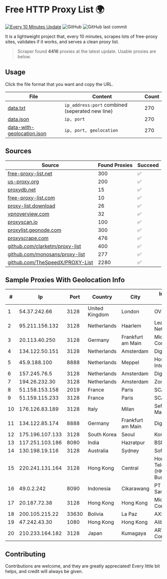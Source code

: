 
# Free HTTP Proxy List 🌍

[![Every 10 Minutes Update](https://github.com/mertguvencli/http-proxy-list/actions/workflows/main.yml/badge.svg?branch=main)](https://github.com/mertguvencli/http-proxy-list/actions/workflows/main.yml)
![GitHub](https://img.shields.io/github/license/mertguvencli/http-proxy-list)
![GitHub last commit](https://img.shields.io/github/last-commit/mertguvencli/http-proxy-list)

It is a lightweight project that, every 10 minutes, scrapes lots of free-proxy sites, validates if it works, and serves a clean proxy list.


> Scraper found **4416** proxies at the latest update. Usable proxies are below.

## Usage

Click the file format that you want and copy the URL.


|File|Content|Count|
|----|-------|-----|
|[data.txt](https://raw.githubusercontent.com/mertguvencli/http-proxy-list/main/proxy-list/data.txt)|`ip_address:port` combined (seperated new line)|270|
|[data.json](https://raw.githubusercontent.com/mertguvencli/http-proxy-list/main/proxy-list/data.json)|`ip, port`|270|
|[data-with-geolocation.json](https://raw.githubusercontent.com/mertguvencli/http-proxy-list/main/proxy-list/data-with-geolocation.json)|`ip, port, geolocation`|270|

## Sources

|Source|Found Proxies|Succeed|
|------|-------------|-------|
|[free-proxy-list.net](https://free-proxy-list.net)|300|✅|
|[us-proxy.org](https://www.us-proxy.org)|200|✅|
|[proxydb.net](http://proxydb.net)|15|✅|
|[free-proxy-list.com](https://free-proxy-list.com/?page=&port=&type%5B%5D=http&type%5B%5D=https&up_time=0&search=Search)|10|✅|
|[proxy-list.download](https://www.proxy-list.download/HTTP)|26|✅|
|[vpnoverview.com](https://vpnoverview.com/privacy/anonymous-browsing/free-proxy-servers)|32|✅|
|[proxyscan.io](https://www.proxyscan.io)|100|✅|
|[proxylist.geonode.com](https://proxylist.geonode.com/api/proxy-list?limit=300&page=1&sort_by=lastChecked&sort_type=desc&protocols=http,https)|300|✅|
|[proxyscrape.com](https://api.proxyscrape.com/v2/?request=displayproxies&protocol=http&timeout=10000&country=all&ssl=all&anonymity=all)|476|✅|
|[github.com/clarketm/proxy-list](https://raw.githubusercontent.com/clarketm/proxy-list/master/proxy-list-raw.txt)|400|✅|
|[github.com/monosans/proxy-list](https://raw.githubusercontent.com/monosans/proxy-list/main/proxies/http.txt)|277|✅|
|[github.com/TheSpeedX/PROXY-List](https://raw.githubusercontent.com/TheSpeedX/PROXY-List/master/http.txt)|2280|✅|


## Sample Proxies With Geolocation Info

|#|Ip|Port|Country|City|Internet Service Provider|
|-|--|----|-------|----|-------------------------|
|1|54.37.242.66|3128|United Kingdom|London|OVH SAS|
|2|95.211.156.132|3128|Netherlands|Haarlem|LeaseWeb Netherlands B.V.|
|3|20.113.40.250|3128|Germany|Frankfurt am Main|Microsoft Corporation|
|4|134.122.50.151|3128|Netherlands|Amsterdam|DigitalOcean, LLC|
|5|45.9.188.100|8888|Netherlands|Meppel|Hostinger International Limited|
|6|157.245.76.5|3128|Netherlands|Amsterdam|DigitalOcean, LLC|
|7|194.26.232.30|3128|Netherlands|Amsterdam|Zomro B.V.|
|8|51.158.153.158|2019|France|Paris|SCALEWAY|
|9|51.159.115.233|3128|France|Paris|SCALEWAY|
|10|176.126.83.189|3128|Italy|Milan|Seflow S.N.C. Di Marco Brame' & C.|
|11|134.122.85.174|8888|Germany|Frankfurt am Main|DigitalOcean, LLC|
|12|175.196.107.133|3128|South Korea|Seoul|Korea Telecom|
|13|117.251.103.186|8080|India|Hazratpur|BSNL Internet|
|14|130.198.19.116|3128|Australia|Sydney|SoftLayer|
|15|220.241.131.164|3128|Hong Kong|Central|Hong Kong Telecommunications (HKT) Limited Business Internet|
|16|49.0.2.242|8090|Indonesia|Cikarawang|PT Usaha Adi Sanggoro|
|17|20.187.72.38|3128|Hong Kong|Hong Kong|Microsoft Corporation|
|18|200.105.215.22|33630|Bolivia|La Paz|AXS Bolivia S. A.|
|19|47.242.43.30|1080|Hong Kong|Hong Kong|Alibaba.com LLC|
|20|210.233.164.182|3128|Japan|Kumagaya|ARTERIA Networks Corporation|



## Contributing

Contributions are welcome, and they are greatly appreciated! Every
little bit helps, and credit will always be given.

